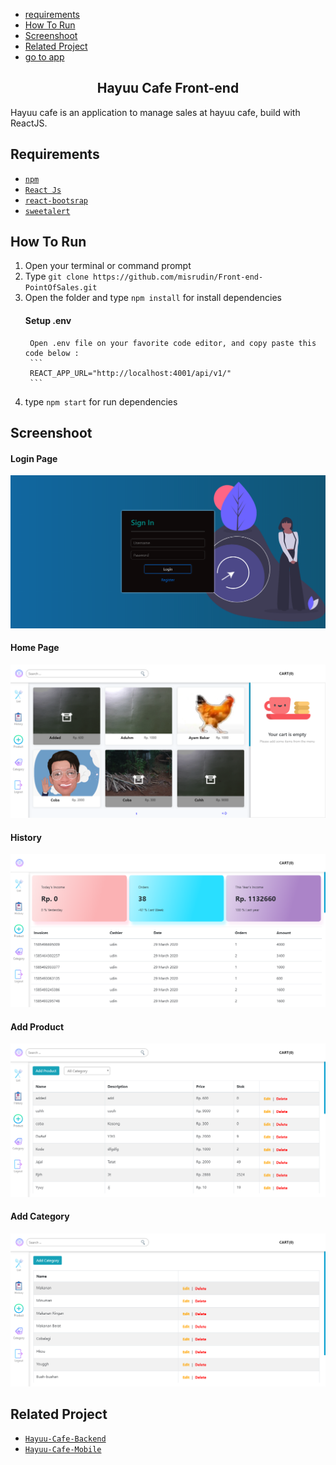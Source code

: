 <div class="header">
	<ul>
		<li><a href="#requirements">requirements</a></li>
		<li><a href="#how-to-run">How To Run</a></li>
		<li><a href="#screenshoot">Screenshoot</a></li>
		<li><a href="#related-project">Related Project</a></li>
		<li class="app"><a href="http://bit.ly/hayuu-cafe" target="_blank">go to app</a></li>
	</ul>
</div>


<section id="home">
	
<h1 align="center">Hayuu Cafe Front-end</h1>

Hayuu cafe is an application to manage sales at hayuu cafe, build with ReactJS.
</section>

<section id="requirements">
	
## Requirements
* [`npm`](https://www.npmjs.com/get-npm)
* [`React Js`](https://www.npmjs.com/get-npm)
* [`react-bootsrap`](https://react-bootstrap.github.io)
* [`sweetalert`](https://sweetalert.js.org/)
</section>

<section id="how-to-run">
	
## How To Run
1. Open your terminal or command prompt
2. Type `git clone https://github.com/misrudin/Front-end-PointOfSales.git`
3. Open the folder and type `npm install` for install dependencies
	#### Setup .env
		Open .env file on your favorite code editor, and copy paste this code below :
		```
		REACT_APP_URL="http://localhost:4001/api/v1/"
		```
4. type `npm start` for run dependencies
</section>

<section id="screenshoot">
	
## Screenshoot
<div class="demo">
    <div class="items">
    	<h4 class="title-demo">Login Page</h4>
		<img class="img-demo" src="./demo/login.png">  
    </div>
    <div class="items">
    	<h4 class="title-demo">Home Page</h4>
		<img class="img-demo" src="./demo/list.png">  
    </div>
    <div class="items">
    	<h4 class="title-demo">History</h4>
		<img class="img-demo" src="./demo/history.png">  
    </div>
    <div class="items">
    	<h4 class="title-demo">Add Product</h4>
		<img class="img-demo" src="./demo/mproduct.png">  
    </div>
    <div class="items">
    	<h4 class="title-demo">Add Category</h4>
		<img class="img-demo" src="./demo/mcategory.png">  
    </div>
</div>
</section>

<section id="related-project">
	
## Related Project
* [`Hayuu-Cafe-Backend`](https://github.com/misrudin/NodeWithExpress-backend-PointOfSales.git)
* [`Hayuu-Cafe-Mobile`](https://github.com/misrudin/PosReactNative.git)
</section>
